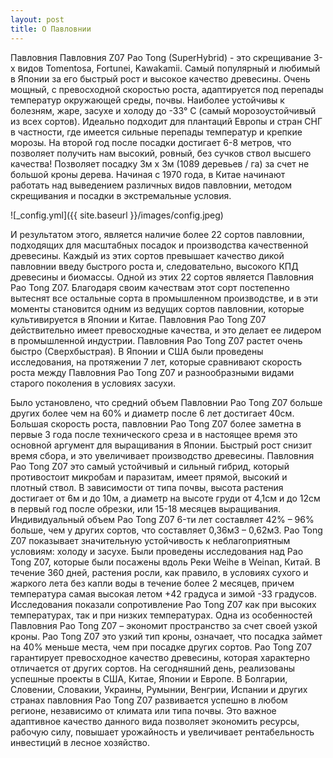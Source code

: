 ```yaml
---
layout: post
title: О Павловнии
---
```


Павловния
Павловния Z07 Pao Tong (SuperHybrid) - это скрещивание 3-х видов Tomentosa, Fortunei, Kawakamii. Самый популярный и любимый в Японии за его быстрый рост и высокое качество древесины. Очень мощный, с превосходной скоростью роста, адаптируется под перепады температур окружающей среды, почвы. Наиболее устойчивы к болезням, жаре, засухе и холоду до -33° C (самый морозоустойчивый из всех сортов). Идеально подходит для плантаций Европы и стран СНГ в частности, где имеется сильные перепады температур и крепкие морозы. На второй год после посадки достигает 6-8 метров, что позволяет получить нам высокий, ровный, без сучков ствол высшего качества! Позволяет посадку 3м x 3м (1089 деревьев / га) за счет не большой кроны дерева.
Начиная с 1970 года, в Китае начинают работать над выведением различных видов павловнии, методом скрещивания и посадки в экстремальные условия.


![_config.yml]({{ site.baseurl }}/images/config.jpeg)

И результатом этого, является наличие более 22 сортов павловнии, подходящих для масштабных посадок и производства качественной древесины. Каждый из этих сортов превышает качество дикой павловнии введу быстрого роста и, следовательно, высокого КПД древесины и биомассы. Одной из этих 22 сортов является Павловния Pao Tong Z07. Благодаря своим качествам этот сорт постепенно вытеснят все остальные сорта в промышленном производстве, и в эти моменты становится одним из ведущих сортов павловнии, которые культивируется в Японии и Китае. Павловния Pao Tong Z07 действительно имеет превосходные качества, и это делает ее лидером в промышленной индустрии. Павловния Pao Tong Z07 растет очень быстро (Сверхбыстрая). В Японии и США были проведены исследования, на протяжении 7 лет, которые сравнивают скорость роста между Павловния Pao Tong Z07 и разнообразными видами старого поколения в условиях засухи.

Было установлено, что средний объем Павловнии Pao Tong Z07 больше других более чем на 60% и диаметр после 6 лет достигает 40см. Большая скорость роста, павловнии Pao Tong Z07 более заметна в первые 3 года после технического среза и в настоящее время это основной аргумент для выращивания в Японии. Быстрый рост снизит время сбора, и это увеличивает производство древесины. Павловния Pao Tong Z07 это самый устойчивый и сильный гибрид, который противостоит микробам и паразитам, имеет прямой, высокий и плотный ствол. В зависимости от типа почвы, высота растения достигает от 6м и до 10м, а диаметр на высоте груди от 4,1см и до 12см в первый год после обрезки, или 15-18 месяцев выращивания. Индивидуальный объем Pao Tong Z07 6-ти лет составляет 42% – 96% больше, чем у других сортов, что составляет 0,36м3 – 0,62м3. Pao Tong Z07 показывает значительную устойчивость к неблагоприятным условиям: холоду и засухе. Были проведены исследования над Pao Tong Z07, которые были посажены вдоль Реки Weihe в Weinan, Китай. В течение 360 дней, растения росли, как правило, в условиях сухого и жаркого лета без капли воды в течение более 2 месяцев, причем температура самая высокая летом +42 градуса и зимой -33 градусов. Исследования показали сопротивление Pao Tong Z07 как при высоких температурах, так и при низких температурах.
Одна из особенностей Павловния Pao Tong Z07 – экономит пространство за счет своей узкой кроны. Pao Tong Z07 это узкий тип кроны, означает, что посадка займет на 40% меньше места, чем при посадке других сортов. Pao Tong Z07 гарантирует превосходное качество древесины, которая характерно отличается от других сортов. На сегодняшний день, реализованы успешные проекты в США, Китае, Японии и Европе. В Болгарии, Словении, Словакии, Украины, Румынии, Венгрии, Испании и других странах павловния Pao Tong Z07 развивается успешно в любом регионе, независимо от климата или типа почвы. Это важное адаптивное качество данного вида позволяет экономить ресурсы, рабочую силу, повышает урожайность и увеличивает рентабельность инвестиций в лесное хозяйство.
